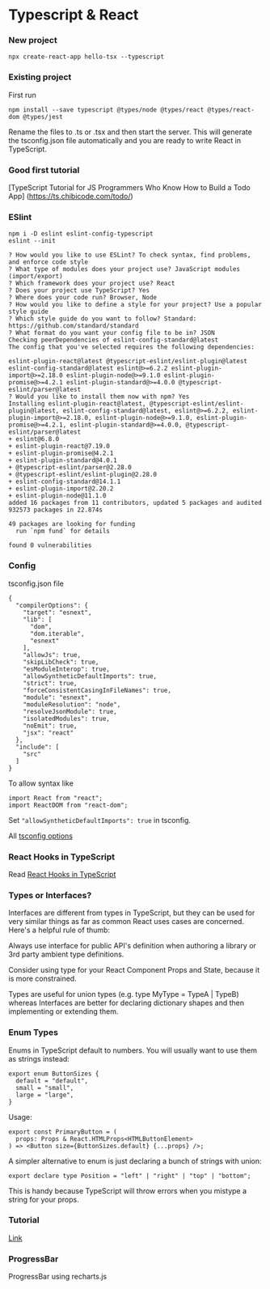# Typescript & React

### New project

`npx create-react-app hello-tsx --typescript`

### Existing project

First run 

`npm install --save typescript @types/node @types/react @types/react-dom @types/jest`

Rename the files to .ts or .tsx and then start the server. This will generate the tsconfig.json file automatically and you are ready to write React in TypeScript.

### Good first tutorial

[TypeScript Tutorial for JS Programmers Who Know How to Build a Todo App] (https://ts.chibicode.com/todo/)

### ESlint

```
npm i -D eslint eslint-config-typescript
eslint --init

? How would you like to use ESLint? To check syntax, find problems, and enforce code style
? What type of modules does your project use? JavaScript modules (import/export)
? Which framework does your project use? React
? Does your project use TypeScript? Yes
? Where does your code run? Browser, Node
? How would you like to define a style for your project? Use a popular style guide
? Which style guide do you want to follow? Standard: https://github.com/standard/standard
? What format do you want your config file to be in? JSON
Checking peerDependencies of eslint-config-standard@latest
The config that you've selected requires the following dependencies:

eslint-plugin-react@latest @typescript-eslint/eslint-plugin@latest eslint-config-standard@latest eslint@>=6.2.2 eslint-plugin-import@>=2.18.0 eslint-plugin-node@>=9.1.0 eslint-plugin-promise@>=4.2.1 eslint-plugin-standard@>=4.0.0 @typescript-eslint/parser@latest
? Would you like to install them now with npm? Yes
Installing eslint-plugin-react@latest, @typescript-eslint/eslint-plugin@latest, eslint-config-standard@latest, eslint@>=6.2.2, eslint-plugin-import@>=2.18.0, eslint-plugin-node@>=9.1.0, eslint-plugin-promise@>=4.2.1, eslint-plugin-standard@>=4.0.0, @typescript-eslint/parser@latest
+ eslint@6.8.0
+ eslint-plugin-react@7.19.0
+ eslint-plugin-promise@4.2.1
+ eslint-plugin-standard@4.0.1
+ @typescript-eslint/parser@2.28.0
+ @typescript-eslint/eslint-plugin@2.28.0
+ eslint-config-standard@14.1.1
+ eslint-plugin-import@2.20.2
+ eslint-plugin-node@11.1.0
added 16 packages from 11 contributors, updated 5 packages and audited 932573 packages in 22.874s

49 packages are looking for funding
  run `npm fund` for details

found 0 vulnerabilities
```

### Config

tsconfig.json file

```
{
  "compilerOptions": {
    "target": "esnext",
    "lib": [
      "dom",
      "dom.iterable",
      "esnext"
    ],
    "allowJs": true,
    "skipLibCheck": true,
    "esModuleInterop": true,
    "allowSyntheticDefaultImports": true,
    "strict": true,
    "forceConsistentCasingInFileNames": true,
    "module": "esnext",
    "moduleResolution": "node",
    "resolveJsonModule": true,
    "isolatedModules": true,
    "noEmit": true,
    "jsx": "react"
  },
  "include": [
    "src"
  ]
}
```

To allow syntax like

```
import React from "react";
import ReactDOM from "react-dom";
```

Set `"allowSyntheticDefaultImports": true` in tsconfig.

All [tsconfig options](https://www.typescriptlang.org/v2/en/tsconfig)

### React Hooks in TypeScript

Read [React Hooks in TypeScript](https://medium.com/@jrwebdev/react-hooks-in-typescript-88fce7001d0d)

### Types or Interfaces?

Interfaces are different from types in TypeScript, but they can be used for very similar things as far as common React uses cases are concerned. Here's a helpful rule of thumb:

Always use interface for public API's definition when authoring a library or 3rd party ambient type definitions.

Consider using type for your React Component Props and State, because it is more constrained.

Types are useful for union types (e.g. type MyType = TypeA | TypeB) whereas Interfaces are better for declaring dictionary shapes and then implementing or extending them.

### Enum Types
Enums in TypeScript default to numbers. You will usually want to use them as strings instead:

```
export enum ButtonSizes {
  default = "default",
  small = "small",
  large = "large",
}
```

Usage:

```
export const PrimaryButton = (
  props: Props & React.HTMLProps<HTMLButtonElement>
) => <Button size={ButtonSizes.default} {...props} />;

```
A simpler alternative to enum is just declaring a bunch of strings with union:

`export declare type Position = "left" | "right" | "top" | "bottom";`

This is handy because TypeScript will throw errors when you mistype a string for your props.

### Tutorial

[Link](https://github.com/manisuec/study/tree/master/typescript)

### ProgressBar

ProgressBar using recharts.js 
